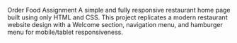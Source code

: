  Order Food Assignment
A simple and fully responsive restaurant home page built using only HTML and CSS. This project replicates a modern restaurant website design with a Welcome section, navigation menu, and hamburger menu for mobile/tablet responsiveness.
